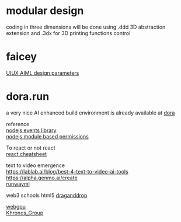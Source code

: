 # modular design 
coding in three dimensions will be done using .ddd 3D abstraction extension and .3dx for 3D printing functions control<br  />

# faicey
<a href="https://github.com/Faicey">UIUX AIML design parameters</a><br />
# dora.run
a very nice AI enhanced build environment is already available at
<a href="https://www.dora.run">dora</a><br />

reference<br />
<a href="https://nodejs.org/api/events.html">nodejs events library</a><br />
<a href="https://nodejs.org/api/permissions.html#module-based-permissions">nodejs module based permissions</a><br />


To react or not react<br />
<a href="https://dev.to/majdsufian/react-cheatsheet-for-2023-14bd">react cheatsheet</a>


text to video emergence<br />
https://lablab.ai/blog/best-4-text-to-video-ai-tools <br />
https://alpha.genmo.ai/create<br />
<a href="https://runwayml.com">runwayml</a><br />

web3 schools html5 <a href="https://www.w3schools.com/html/html5_draganddrop.asp">draganddrop</a><br />

<a href="https://www.w3.org/TR/webgpu/">webgpu</a><br />
<a href="https://en.wikipedia.org/wiki/Khronos_Group">Khronos_Group</a>




